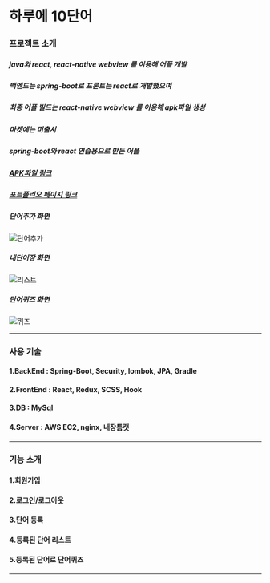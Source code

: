 # 하루에 10단어

### 프로젝트 소개

##### java와 react, react-native webview 를 이용해 어플 개발

##### 백엔드는 spring-boot로 프론트는 react로 개발했으며

##### 최종 어플 빌드는 react-native webview 를 이용해 apk파일 생성

##### 마켓에는 미출시

##### spring-boot와 react 연습용으로 만든 어플

##### [APK파일 링크](https://drive.google.com/file/d/1qsV38jyEsFUx2HPuYHC9b5l-3ePvx_gB/view?usp=sharing)

##### [포트폴리오 페이지 링크](https://leeyonghyeong.github.io/portFolio/)

##### 단어추가 화면

![단어추가](https://ldevlog.netlify.app/static/fff8859f750d98930205e9356acc07ba/54e8a/add.jpg)

##### 내단어장 화면

![리스트](https://ldevlog.netlify.app/static/bd714390600a2f5b27b780b67ca0a879/54e8a/list.jpg)

##### 단어퀴즈 화면

![퀴즈](https://ldevlog.netlify.app/static/a363549cc9fd3d1c22ddf3b2e226c6bb/54e8a/quiz.jpg)

---

### 사용 기술

#### 1.BackEnd : Spring-Boot, Security, lombok, JPA, Gradle

#### 2.FrontEnd : React, Redux, SCSS, Hook

#### 3.DB : MySql

#### 4.Server : AWS EC2, nginx, 내장톰캣

---

### 기능 소개

#### 1.회원가입

#### 2.로그인/로그아웃

#### 3.단어 등록

#### 4.등록된 단어 리스트

#### 5.등록된 단어로 단어퀴즈

---
